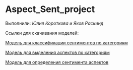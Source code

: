 # Aspect_Sent_project

Выполнили: *Юлия Короткова и Яков Раскинд*

Ссылки для скачивания моделей:

[Модель для классификации сентиментов по категориям](https://disk.yandex.ru/d/bUbzbGnFqNywHw)

[Модель для выделения аспектов по категориям](https://disk.yandex.ru/d/dStzQfoH_33Opw)

[Модель для определения сентимента аспектов](https://disk.yandex.ru/d/O0MOfzkp0ownag)
